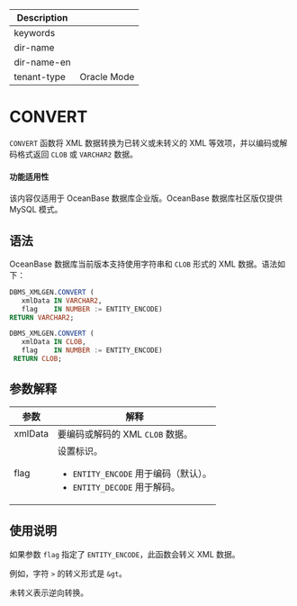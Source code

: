 | Description   |                 |
|---------------|-----------------|
| keywords      |                 |
| dir-name      |                 |
| dir-name-en   |                 |
| tenant-type   | Oracle Mode     |

# CONVERT

`CONVERT` 函数将 XML 数据转换为已转义或未转义的 XML 等效项，并以编码或解码格式返回 `CLOB` 或 `VARCHAR2` 数据。


  <main id="notice" >
    <h4>功能适用性</h4>
    <p>该内容仅适用于 OceanBase 数据库企业版。OceanBase 数据库社区版仅提供 MySQL 模式。</p>
  </main>

## 语法

OceanBase 数据库当前版本支持使用字符串和 `CLOB` 形式的 XML 数据。语法如下：

```sql
DBMS_XMLGEN.CONVERT (
   xmlData IN VARCHAR2,
   flag    IN NUMBER := ENTITY_ENCODE)
RETURN VARCHAR2;

DBMS_XMLGEN.CONVERT (
   xmlData IN CLOB,
   flag    IN NUMBER := ENTITY_ENCODE)
 RETURN CLOB;
```



## 参数解释



|   参数    |               解释            |
|---------|-----------------------------------------------------------------|
| xmlData | 要编码或解码的 XML `CLOB` 数据。    |
| flag    | 设置标识。  <ul><li> `ENTITY_ENCODE` 用于编码（默认）。   </li> <li> `ENTITY_DECODE` 用于解码。</li></ul>    |



## 使用说明

如果参数 `flag` 指定了 `ENTITY_ENCODE`，此函数会转义 XML 数据。

例如，字符 `>` 的转义形式是 `&gt`。

未转义表示逆向转换。
